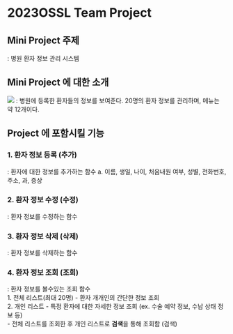 # 2023OSSL Team Project
## Mini Project 주제
: 병원 환자 정보 관리 시스템

## Mini Project 에 대한 소개
<img src = "https://cdn.pixabay.com/photo/2021/02/19/23/17/reception-6031806_1280.png">
: 병원에 등록한 환자들의 정보를 보여준다. 20명의 환자 정보를 관리하며, 메뉴는 약 12개이다.

## Project 에 포함시킬 기능
### 1. 환자 정보 등록 (추가)
  : 환자에 대한 정보를 추가하는 함수
    a. 이름, 생일, 나이, 처음내원 여부, 성별, 전화번호, 주소, 과, 증상
### 2. 환자 정보 수정 (수정)
  : 환자 정보를 수정하는 함수
### 3. 환자 정보 삭제 (삭제)
  : 환자 정보를 삭제하는 함수
### 4. 환자 정보 조회 (조회)
  : 환자 정보를 볼수있는 조회 함수  
    1. 전체 리스트(최대 20명) - 환자 개개인의 간단한 정보 조회  
    2. 개인 리스트 - 특정 환자에 대한 자세한 정보 조회 (ex. 수술 예약 정보, 수납 상태 정보 등)  
    - 전체 리스트를 조회한 후 개인 리스트로 **검색**을 통해 조회함 (검색)

